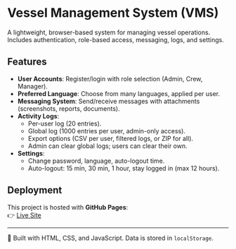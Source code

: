 # Vessel Management System (VMS)

A lightweight, browser-based system for managing vessel operations.  
Includes authentication, role-based access, messaging, logs, and settings.

## Features
- **User Accounts**: Register/login with role selection (Admin, Crew, Manager).
- **Preferred Language**: Choose from many languages, applied per user.
- **Messaging System**: Send/receive messages with attachments (screenshots, reports, documents).
- **Activity Logs**:
  - Per-user log (20 entries).
  - Global log (1000 entries per user, admin-only access).
  - Export options (CSV per user, filtered logs, or ZIP for all).
  - Admin can clear global logs; users can clear their own.
- **Settings**:
  - Change password, language, auto-logout time.
  - Auto-logout: 15 min, 30 min, 1 hour, stay logged in (max 12 hours).

## Deployment
This project is hosted with **GitHub Pages**:  
👉 [Live Site](https://ricomail795-prog.github.io/VMS/)

---

📌 Built with HTML, CSS, and JavaScript. Data is stored in `localStorage`.

